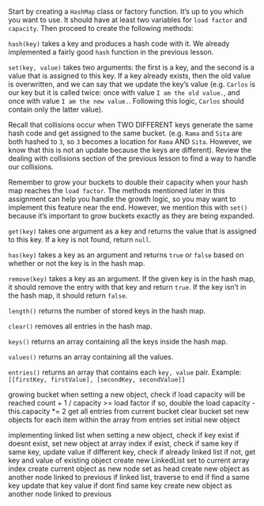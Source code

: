 Start by creating a `HashMap` class or factory function. It’s up to you which you want to use. It should have at least two variables for `load factor` and `capacity`. Then proceed to create the following methods:

`hash(key)` takes a key and produces a hash code with it. We already implemented a fairly good `hash` function in the previous lesson.

`set(key, value)` takes two arguments: the first is a key, and the second is a value that is assigned to this key. If a key already exists, then the old value is overwritten, and we can say that we update the key’s value (e.g. `Carlos` is our key but it is called twice: once with value `I am the old value.`, and once with value `I am the new value.`. Following this logic, `Carlos` should contain only the latter value).

Recall that collisions occur when TWO DIFFERENT keys generate the same hash code and get assigned to the same bucket. (e.g. `Rama` and `Sita` are both hashed to `3`, so `3` becomes a location for `Rama` AND `Sita`. However, we know that this is not an update because the keys are different). Review the dealing with collisions section of the previous lesson to find a way to handle our collisions.

Remember to grow your buckets to double their capacity when your hash map reaches the `load factor`. The methods mentioned later in this assignment can help you handle the growth logic, so you may want to implement this feature near the end. However, we mention this with `set()` because it’s important to grow buckets exactly as they are being expanded.

`get(key)` takes one argument as a key and returns the value that is assigned to this key. If a key is not found, return `null`.

`has(key)` takes a key as an argument and returns `true` or `false` based on whether or not the key is in the hash map.

`remove(key)` takes a key as an argument. If the given key is in the hash map, it should remove the entry with that key and return `true`. If the key isn’t in the hash map, it should return `false`.

`length()` returns the number of stored keys in the hash map.

`clear()` removes all entries in the hash map.

`keys()` returns an array containing all the keys inside the hash map.

`values()` returns an array containing all the values.

`entries()` returns an array that contains each `key, value` pair. Example: `[[firstKey, firstValue], [secondKey, secondValue]]`



growing bucket
    when setting a new object, check if load capacity will be reached
    count + 1 / capacity >= load factor
        if so, double the load capacity - this.capacity *= 2
        get all entries from current bucket
        clear bucket
        set new objects for each item within the array from entries
        set initial new object


implementing linked list
    when setting a new object, check if key exist
        if doesnt exist, set new object at array index
        if exist, check if same key
            if same key, update value
            if different key, check if already linked list
                if not, get key and value of existing object
                    create new LinkedList
                    set to current array index
                    create current object as new node
                    set as head
                    create new object as another node linked to previous
            if linked list, traverse to end
                if find a same key
                    update that key value
                if dont find same key
                    create new object as another node linked to previous
        